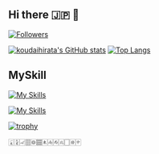 ## Hi there 🇯🇵 👋


[![Followers](https://badgen.org/img/bluesky/hk0601.bsky.social/followers?style=plastic)](https://bsky.app/profile/hk0601.bsky.social)

[![koudaihirata's GitHub stats](https://github-readme-stats.vercel.app/api?username=koudaihirata&theme=solarized-light&show_icons=true)](https://github.com/koudaihirata/github-readme-stats)
[![Top Langs](https://github-readme-stats.vercel.app/api/top-langs/?username=koudaihirata&theme=solarized-light&show_icons=true&layout=compact)](https://github.com/koudaihirata/github-readme-stats)

## MySkill
[![My Skills](https://skillicons.dev/icons?i=html,css,sass,js,ts,react,nextjs,php,laravel)](https://skillicons.dev)

[![My Skills](https://skillicons.dev/icons?i=firebase,mysql,bun,docker)](https://skillicons.dev)

[![trophy](https://github-profile-trophy.vercel.app/?username=koudaihirata&theme=solarized-light)](https://github.com/ryo-ma/github-profile-trophy)

🀇🀏🀐🀘🀙🀡🀀🀁🀂🀃🀆🀅🀄︎
